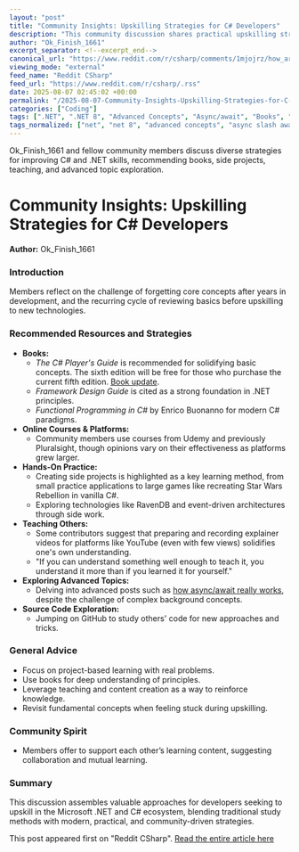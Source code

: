 ```yaml
---
layout: "post"
title: "Community Insights: Upskilling Strategies for C# Developers"
description: "This community discussion shares practical upskilling strategies for C# and .NET developers. Members reflect on their learning journeys, reviewing foundational concepts, leveraging books, video content, hands-on side projects, and exploring advanced topics like async/await and event-driven architecture. The conversation highlights the value of teaching, open-source exploration, and not relying solely on online courses."
author: "Ok_Finish_1661"
excerpt_separator: <!--excerpt_end-->
canonical_url: "https://www.reddit.com/r/csharp/comments/1mjojrz/how_are_you_guys_upskilling/"
viewing_mode: "external"
feed_name: "Reddit CSharp"
feed_url: "https://www.reddit.com/r/csharp/.rss"
date: 2025-08-07 02:45:02 +00:00
permalink: "/2025-08-07-Community-Insights-Upskilling-Strategies-for-C-Developers.html"
categories: ["Coding"]
tags: [".NET", ".NET 8", "Advanced Concepts", "Async/await", "Books", "C#", "Coding", "Community", "Event Driven Architecture", "Framework Design Guide", "Functional Programming", "GitHub Exploration", "Learning Strategies", "Pluralsight", "Practice", "RavenDB", "Side Projects", "The C# Player's Guide", "Upskilling", "Vanilla C#", "YouTube Teaching"]
tags_normalized: ["net", "net 8", "advanced concepts", "async slash await", "books", "c", "coding", "community", "event driven architecture", "framework design guide", "functional programming", "github exploration", "learning strategies", "pluralsight", "practice", "ravendb", "side projects", "the c sharp players guide", "upskilling", "vanilla c", "youtube teaching"]
---
```


Ok_Finish_1661 and fellow community members discuss diverse strategies for improving C# and .NET skills, recommending books, side projects, teaching, and advanced topic exploration.<!--excerpt_end-->

# Community Insights: Upskilling Strategies for C# Developers

**Author:** Ok_Finish_1661

### Introduction

Members reflect on the challenge of forgetting core concepts after years in development, and the recurring cycle of reviewing basics before upskilling to new technologies.

### Recommended Resources and Strategies

- **Books:**
  - _The C# Player's Guide_ is recommended for solidifying basic concepts. The sixth edition will be free for those who purchase the current fifth edition. [Book update](https://csharpplayersguide.com/blog/2025/03/14/another-6th-edition-update/).
  - _Framework Design Guide_ is cited as a strong foundation in .NET principles.
  - _Functional Programming in C#_ by Enrico Buonanno for modern C# paradigms.
- **Online Courses & Platforms:**
  - Community members use courses from Udemy and previously Pluralsight, though opinions vary on their effectiveness as platforms grew larger.
- **Hands-On Practice:**
  - Creating side projects is highlighted as a key learning method, from small practice applications to large games like recreating Star Wars Rebellion in vanilla C#.
  - Exploring technologies like RavenDB and event-driven architectures through side work.
- **Teaching Others:**
  - Some contributors suggest that preparing and recording explainer videos for platforms like YouTube (even with few views) solidifies one's own understanding.
  - "If you can understand something well enough to teach it, you understand it more than if you learned it for yourself."
- **Exploring Advanced Topics:**
  - Delving into advanced posts such as [how async/await really works](https://devblogs.microsoft.com/dotnet/how-async-await-really-works/), despite the challenge of complex background concepts.
- **Source Code Exploration:**
  - Jumping on GitHub to study others' code for new approaches and tricks.

### General Advice

- Focus on project-based learning with real problems.
- Use books for deep understanding of principles.
- Leverage teaching and content creation as a way to reinforce knowledge.
- Revisit fundamental concepts when feeling stuck during upskilling.

### Community Spirit

- Members offer to support each other’s learning content, suggesting collaboration and mutual learning.

### Summary

This discussion assembles valuable approaches for developers seeking to upskill in the Microsoft .NET and C# ecosystem, blending traditional study methods with modern, practical, and community-driven strategies.

This post appeared first on "Reddit CSharp". [Read the entire article here](https://www.reddit.com/r/csharp/comments/1mjojrz/how_are_you_guys_upskilling/)
